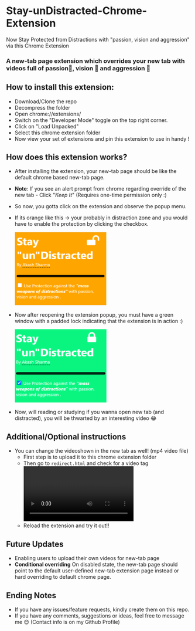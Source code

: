 # Stay-unDistracted-Chrome-Extension
Now Stay Protected from Distractions with "passion, vision and aggression" via this Chrome Extension

### A new-tab page extension which overrides your new tab with videos full of passion🤍, vision 🚀 and aggression 🐾 

## How to install this extension:
- Download/Clone the repo
- Decompress the folder 
- Open chrome://extensions/
- Switch on the "Developer Mode" toggle on the top right corner. 
- Click on "Load Unpacked"
- Select this chrome extension folder
- Now view your set of extensions and pin this extension to use in handy !


## How does this extension works?
- After installing the extension, your new-tab page should be like the default chrome based new-tab page.
- **Note**: If you see an alert prompt from chrome regarding override of the new tab - Click "*Keep It*" (Requires one-time permission only :)
- So now, you gotta click on the extension and observe the popup menu.
- If its orange like this -> your probably in distraction zone and you would have to enable the protection by clicking the checkbox.
  
  <img src="Screenshots/unlocked.png" width="250" height="200">

- Now after reopening the extension popup, you must have a green window with a padded lock indicating that the extension is in action :)
  
  <img src="Screenshots/locked.png" width="250" height="200">

- Now, will reading or studying if you wanna open new tab (and distracted), you will be thwarted by an interesting video 😂


## Additional/Optional instructions
- You can change the videoshown in the new tab as well! (mp4 video file)
   - First step is to upload it to this chrome extension folder 
   - Then go to `redirect.html` and check for a video tag <video> and change its `src="<filename>.mp4"` 
   - Reload the extension and try it out!!
 
 ## Future Updates 
 - Enabling users to upload their own videos for new-tab page
 - **Conditional overriding** On disabled state,  the new-tab page should point to the default user-defined new-tab extension page instead or hard overriding to default chrome page.

## Ending Notes
- If you have any issues/feature requests, kindly create them on this repo.
- If you have any comments, suggestions or ideas, feel free to message me 😊 (Contact info is on my Github Profile)  
